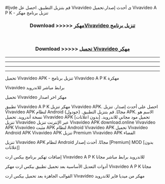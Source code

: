 #ljvde قم بتنزيل التطبيق. احصل عل Vivavideo  ى أحدث إصدار.تحميل Vivavideo  A P K - تنزيل برنامج مهكر



<div align="center">
<h3>Download >>>>> <a href="https://ar-sites.web.app/?ar= Vivavideo ">مهكرVivavideo  تنزيل برنامج</a></h3><br>

<h3>Download >>>>> <a href="https://ar-sites.web.app/?ar= Vivavideo ">تحميل Vivavideo  مهكر</a></h3>
</div>


----------------------------------------------------------

----------------------------------------------------------

----------------------------------------------------------

----------------------------------------------------------


تحميل Vivavideo  APK - تنزيل برنامج Vivavideo  A P K مهكرة

Vivavideo  برابط مباشر للاندرويد

تحميل Vivavideo  مهكر اخر اصدار

تطبيق Vivavideo  A P K مهكر
تنزيل Vivavideo  APK. احصل على أحدث إصدار.
تنزيل Vivavideo  APK لنظام Android مجانًا.
قم بتنزيل التطبيق. {جودول} APK. الاسم هو نسخة أندرويد.
تحميل Vivavideo  APK [بدون اعلانات]
تحميل مود مجاني للاندرويد.
تنزيل Vivavideo  عبر الإنترنت
تنزيل Vivavideo  APK
download.online Vivavideo  APK
Vivavideo  مثبت APK لنظام Android
Vivavideo  APK
تحميل Vivavideo  Android APK
Vivavideo  APK تنزيل Premium
Vivavideo  APK الفضاء

تنزيل Vivavideo  APK لنظام Android مجانًا. أحدث إصدار [Premium] MOD [بدون إعلانات]

إضافات تهكير برنامج بيكس ارت Vivavideo  A P K للاندرويد برابط مباشر مجانا

أدوات التعديل الأساسية بعد تحميل تطبيق بيكس ارت مهكر Vivavideo  A P K مجانا

القوالب الجاهزة بعد تحميل بيكس ارت Vivavideo  مهكر من ميديا فاير للاندرويد



